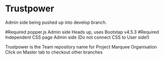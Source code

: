 # Trustpower
Admin side being pushed up into develop branch.

#Required popper.js Admin side
Heads up, uses Bootstap v4.5.3
#Required Independent CSS page Admin side (Do not connect CSS to User side!)

Trustpower is the Team repository name for Project Marquee Organisation
Click on Master tab to checkout other branches
